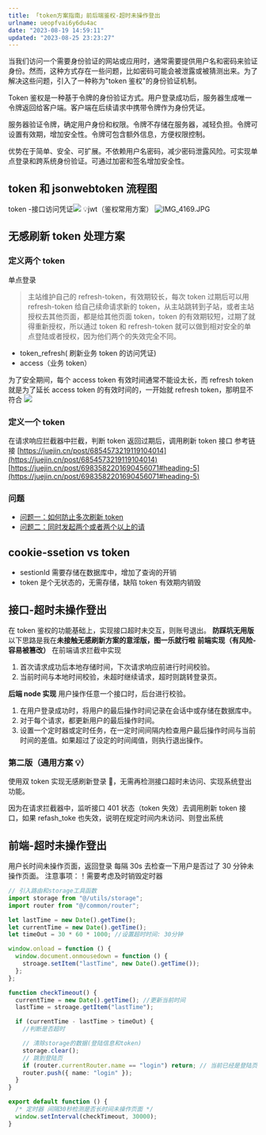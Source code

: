 ```yaml
---
title: 「token方案指南」前后端鉴权-超时未操作登出
urlname: ueopfvai6y6du4ac
date: "2023-08-19 14:59:11"
updated: "2023-08-25 23:23:27"
---
```


当我们访问一个需要身份验证的网站或应用时，通常需要提供用户名和密码来验证身份。然而，这种方式存在一些问题，比如密码可能会被泄露或被猜测出来。为了解决这些问题，引入了一种称为"token 鉴权"的身份验证机制。

Token 鉴权是一种基于令牌的身份验证方式。用户登录成功后，服务器生成唯一令牌返回给客户端。客户端在后续请求中携带令牌作为身份凭证。

服务器验证令牌，确定用户身份和权限。令牌不存储在服务器，减轻负担。令牌可设置有效期，增加安全性。令牌可包含额外信息，方便权限控制。

优势在于简单、安全、可扩展。不依赖用户名密码，减少密码泄露风险。可实现单点登录和跨系统身份验证。可通过加密和签名增加安全性。

## token 和 jsonwebtoken 流程图

token -接口访问凭证![](https://gyg-bawei-zg4-2103b.oss-cn-beijing.aliyuncs.com/3afca19611725d4df57137367b2cb5fc.webp)
💡jwt（鉴权常用方案）
![IMG_4169.JPG](https://gyg-bawei-zg4-2103b.oss-cn-beijing.aliyuncs.com/d297c2030dd23a666a263301aaa6343b.jpeg)

## 无感刷新 token 处理方案

### 定义两个 token

单点登录

> 主站维护自己的 refresh-token，有效期较长，每次 token 过期后可以用 refresh-token 给自己续命请求新的 token，从主站跳转到子站，或者主站授权去其他页面，都是给其他页面 token，token 的有效期较短，过期了就得重新授权，所以通过 token 和 refresh-token 就可以做到相对安全的单点登陆或者授权，因为他们两个的失效完全不同。

- token_refresh( 刷新业务 token 的访问凭证)
- access（业务 token）

为了安全期间，每个 access token 有效时间通常不能设太长，而 refresh token 就是为了延长 access token 的有效时间的，一开始就 refresh token，那明显不符合
![](https://gyg-bawei-zg4-2103b.oss-cn-beijing.aliyuncs.com/4764bd028d00d2a05c11a91ffe508756.webp)

### 定义一个 token

在请求响应拦截器中拦截，判断 token 返回过期后，调用刷新 token 接口
参考链接
[https://juejin.cn/post/6854573219119104014](https://juejin.cn/post/6854573219119104014)
[https://juejin.cn/post/6983582201690456071#heading-5](https://juejin.cn/post/6983582201690456071#heading-5)

### 问题

- [问题一：如何防止多次刷新 token](https://juejin.cn/post/6983582201690456071#heading-4)
- [问题二：同时发起两个或者两个以上的请](https://juejin.cn/post/6983582201690456071#heading-5)

## cookie-ssetion vs token

- sestionId 需要存储在数据库中，增加了查询的开销
- token 是个无状态的，无需存储，缺陷 token 有效期内销毁

## 接口-超时未操作登出

在 token 鉴权的功能基础上，实现接口超时未交互，则账号退出。
**防踩坑无用版**以下思路是我在**未接触无感刷新方案的意淫版，图一乐就行啦**
**前端实现（有风险-容易被篡改）**
在前端请求拦截中实现

1. 首次请求成功后本地存储时间，下次请求响应前进行时间校验。
2. 当前时间与本地时间校验，未超时继续请求，超时则跳转登录页。

**后端 node 实现**
用户操作任意一个接口时，后台进行校验。

1. 在用户登录成功时，将用户的最后操作时间记录在会话中或存储在数据库中。
2. 对于每个请求，都更新用户的最后操作时间。
3. 设置一个定时器或定时任务，在一定时间间隔内检查用户最后操作时间与当前时间的差值。如果超过了设定的时间阈值，则执行退出操作。

### 第二版（通用方案 💡）

使用双 token 实现无感刷新登录 🔄，无需再检测接口超时未访问、实现系统登出功能。

因为在请求拦截器中，监听接口 401 状态（token 失效）去调用刷新 token 接口，如果 refash_toke 也失效，说明在规定时间内未访问、则登出系统

## 前端-超时未操作登出

用户长时间未操作页面，返回登录
每隔 30s 去检查一下用户是否过了 30 分钟未操作页面。
注意事项：！需要考虑及时销毁定时器

```typescript
// 引入路由和storage工具函数
import storage from "@/utils/storage";
import router from "@/common/router";

let lastTime = new Date().getTime();
let currentTime = new Date().getTime();
let timeOut = 30 * 60 * 1000; //设置超时时间: 30分钟

window.onload = function () {
  window.document.onmousedown = function () {
    stroage.setItem("lastTime", new Date().getTime());
  };
};

function checkTimeout() {
  currentTime = new Date().getTime(); //更新当前时间
  lastTime = stroage.getItem("lastTime");

  if (currentTime - lastTime > timeOut) {
    //判断是否超时

    // 清除storage的数据(登陆信息和token)
    storage.clear();
    // 跳到登陆页
    if (router.currentRouter.name == "login") return; // 当前已经是登陆页时不做跳转
    router.push({ name: "login" });
  }
}

export default function () {
  /* 定时器 间隔30秒检测是否长时间未操作页面 */
  window.setInterval(checkTimeout, 30000);
}
```
